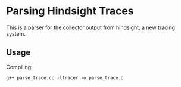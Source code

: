 # Parsing Hindsight Traces

This is a parser for the collector output from hindsight, a new tracing system. 

## Usage

Compiling: 

```
g++ parse_trace.cc -ltracer -o parse_trace.o
```